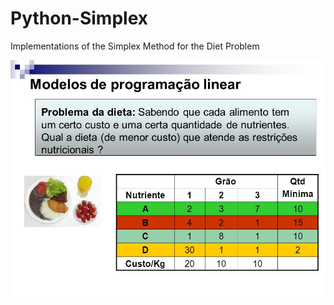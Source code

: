 # Python-Simplex
Implementations of the Simplex Method for the Diet Problem


![alt text](https://github.com/atiliosbrana/Python-Simplex/blob/master/problem.png)
